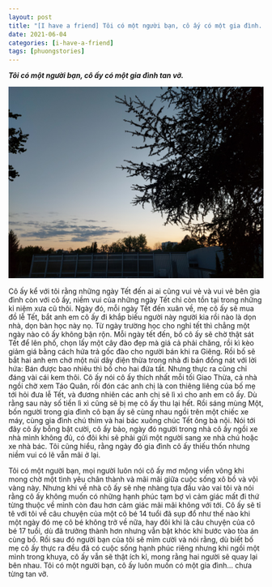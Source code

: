 ```yaml
---
layout: post
title: "[I have a friend] Tôi có một người bạn, cô ấy có một gia đình..."
date: 2021-06-04
categories: [i-have-a-friend]
tags: [phuongstories]
---
```


**_Tôi có một người bạn, cô ấy có một gia đình tan vỡ._**

![](/assets/images/20210502_210823.jpg)

Cô ấy kể với tôi rằng những ngày Tết đến ai ai cũng vui vẻ và vui vẻ bên gia đình còn với cô ấy, niềm vui của những ngày Tết chỉ còn tồn tại trong những kỉ niệm xưa cũ thôi. Ngày đó, mỗi ngày Tết đến xuân về, mẹ cô ấy sẽ mua đồ lễ Tết, bắt anh em cô ấy đi khắp biếu người này người kia rồi nào là dọn nhà, dọn bàn học này nọ. Từ ngày trường học cho nghỉ tết thì chẳng một ngày nào cô ấy không bận rộn. Mỗi ngày tết đến, bố cô ấy sẽ chờ thật sát Tết để lên phố, chọn lấy một cây đào đẹp mà giá cả phải chăng, rồi kì kèo giảm giá bằng cách hứa trả gốc đào cho người bán khi ra Giêng. Rồi bố sẽ bắt hai anh em chở một núi dây điện thừa trong nhà đi bán đồng nát với lời hứa: Bán được bao nhiêu thì bố cho hai đứa tất. Nhưng thực ra cũng chỉ đáng vài cái kem thôi. Cô ấy nói cô ấy thích nhất mỗi tối Giao Thừa, cả nhà ngồi chờ xem Táo Quân, rồi đón các anh chị là con thiêng liêng của bố mẹ tới hỏi đưa lễ Tết, và đương nhiên các anh chị sẽ lì xì cho anh em cô ấy. Dù rằng sau này số tiền lì xì cũng sẽ bị mẹ cô ấy thu lại hết. Rồi sáng mùng Một, bốn người trong gia đình cô bạn ấy sẽ cùng nhau ngồi trên một chiếc xe máy, cùng gia đình chú thím và hai bác xuống chúc Tết ông bà nội. Nói tới đây cô ấy bỗng bật cười, cô ấy bảo, ngày đó người trong nhà cô ấy ngồi xe nhà mình không đủ, có đôi khi sẽ phải gửi một người sang xe nhà chú hoặc xe nhà bác. Tôi cũng hiểu, rằng ngày đó gia đình cô ấy thiếu thốn nhưng niềm vui có lẽ vẫn mãi ở lại.

Tôi có một người bạn, mọi người luôn nói cô ấy mơ mộng viển vông khi mong chờ một tình yêu chân thành và mãi mãi giữa cuộc sống xô bồ và vội vàng này. Nhưng khi về nhà cô ấy sẽ nhẹ nhàng tựa đầu vào vai tôi và nói rằng cô ấy không muốn có những hạnh phúc tạm bợ vì cảm giác mất đi thứ từng thuộc về mình còn đau hơn cảm giác mãi mãi không với tới. Cô ấy sẽ tỉ tê với tôi về câu chuyện của một cô bé 14 tuổi đã sụp đổ như thế nào khi một ngày đó mẹ cô bé không trở về nữa, hay đôi khi là câu chuyện của cô bé 17 tuổi, dù đã trưởng thành hơn nhưng vẫn bật khóc khi bước vào tòa án cùng bố. Rồi sau đó người bạn của tôi sẽ mỉm cười và nói rằng, dù biết bố mẹ cô ấy thực ra đều đã có cuộc sống hạnh phúc riêng nhưng khi ngồi một mình trong khuya, cô ấy vẫn sẽ thật ích kỉ, mong rằng hai người sẽ quay lại bên nhau. Tôi có một người bạn, cô ấy luôn muốn có một gia đình... chưa từng tan vỡ.
